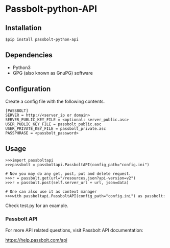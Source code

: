 # Passbolt-python-API

## Installation

    $pip install passbolt-python-api 

## Dependencies

  - Python3
  - GPG (also known as GnuPG) software

## Configuration

Create a config file with the following contents.

    [PASSBOLT]
    SERVER = http://<server_ip or domain>
    SERVER_PUBLIC_KEY_FILE = <optional: server_public.asc>
    USER_PUBLIC_KEY_FILE = passbolt_public.asc
    USER_PRIVATE_KEY_FILE = passbolt_private.asc
    PASSPHRASE = <passbolt_password>

## Usage

    >>>import passboltapi
    >>>passbolt = passboltapi.PassboltAPI(config_path="config.ini")
    
    # Now you may do any get, post, put and delete request.
    >>>r = passbolt.get(url="/resources.json?api-version=v2")
    >>>r = passbolt.post(self.server_url + url, json=data)
    
    # One can also use it as context manager
    >>>with passboltapi.PassboltAPI(config_path="config.ini") as passbolt:

Check test.py for an example.

### Passbolt API

For more API related questions, visit Passbolt API documentation:

<https://help.passbolt.com/api>
